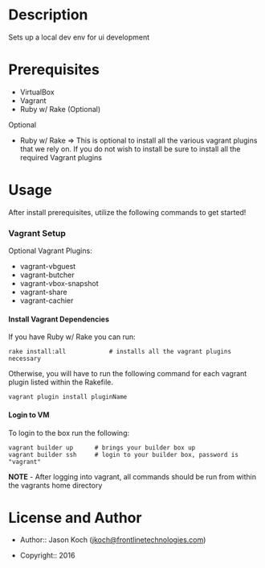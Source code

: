 # Description

Sets up a local dev env for ui development

# Prerequisites
 - VirtualBox
 - Vagrant
 - Ruby w/ Rake (Optional)

Optional
 - Ruby w/ Rake => This is optional to install all the various vagrant plugins that we rely on.  If you do not wish to install be sure to install all the required Vagrant plugins

# Usage
After install prerequisites, utilize the following commands to get started!

### Vagrant Setup
Optional Vagrant Plugins:
- vagrant-vbguest  
- vagrant-butcher
- vagrant-vbox-snapshot
- vagrant-share
- vagrant-cachier

#### Install Vagrant Dependencies
If you have Ruby w/ Rake you can run:
```
rake install:all			# installs all the vagrant plugins necessary
```

Otherwise, you will have to run the following command for each vagrant plugin listed within the Rakefile.
```
vagrant plugin install pluginName

```

#### Login to VM
To login to the box run the following:
```
vagrant builder up		# brings your builder box up 
vagrant builder ssh 	# login to your builder box, password is "vagrant"
```

**NOTE** - After logging into vagrant, all commands should be 
		run from within the vagrants home directory

# License and Author

- Author:: Jason Koch (<jkoch@frontlinetechnologies.com>)

- Copyright:: 2016
